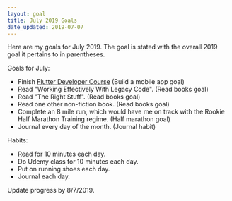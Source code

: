 ```yaml
---
layout: goal
title: July 2019 Goals
date_updated: 2019-07-07
---
```


Here are my goals for July 2019. The goal is stated with the overall 2019 goal it pertains to in parentheses.

Goals for July:
- Finish [Flutter Developer Course](https://www.udemy.com/flutter-bootcamp-with-dart/) (Build a mobile app goal)
- Read "Working Effectively With Legacy Code". (Read books goal)
- Read "The Right Stuff". (Read books goal)
- Read one other non-fiction book. (Read books goal)
- Complete an 8 mile run, which would have me on track with the Rookie Half Marathon Training regime. (Half marathon goal)
- Journal every day of the month. (Journal habit)

Habits:
- Read for 10 minutes each day.
- Do Udemy class for 10 minutes each day.
- Put on running shoes each day.
- Journal each day.

Update progress by 8/7/2019.